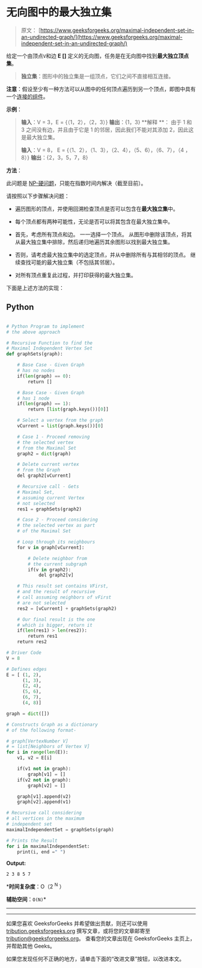 # 无向图中的最大独立集

> 原文： [https://www.geeksforgeeks.org/maximal-independent-set-in-an-undirected-graph/](https://www.geeksforgeeks.org/maximal-independent-set-in-an-undirected-graph/)

给定一个由顶点`V`和边 **E []** 定义的无向图，任务是在无向图中找到**最大独立顶点集**。

> **独立集**：图形中的独立集是一组顶点，它们之间不直接相互连接。

**注意**：假设至少有一种方法可以从图中的任何顶点遍历到另一个顶点，即图中具有一个[连接的组件](https://www.geeksforgeeks.org/connected-components-in-an-undirected-graph/)。

**示例**：

> **输入**：V = 3，E = {（1，2），（2，3）}
> **输出**：{1，3}
> **解释 **：
> 由于 1 和 3 之间没有边，并且由于它是 1 的邻居，因此我们不能对其添加 2，因此这是最大独立集。
> 
> **输入**：V = 8，
> E = {（1、2），（1、3），（2、4），（5、6），（6、7），（4 ，8）}
> **输出**：{2，3，5，7，8}

**方法**：

此问题是 [NP-硬问题](https://www.geeksforgeeks.org/np-completeness-set-1/)，只能在指数时间内解决（截至目前）。

请按照以下步骤解决问题：

*   遍历图形的顶点，并使用回溯检查顶点是否可以包含在**最大独立集**中。

*   每个顶点都有两种可能性，无论是否可以将其包含在最大独立集中。

*   首先，考虑所有顶点和边。 一一选择一个顶点。 从图形中删除该顶点，将其从最大独立集中排除，然后递归地遍历其余图形以找到最大独立集。

*   否则，请考虑最大独立集中的选定顶点，并从中删除所有与其相邻的顶点。 继续查找可能的最大独立集（不包括其邻居）。

*   对所有顶点重复此过程，并打印获得的最大独立集。

下面是上述方法的实现：

## Python

```py

# Python Program to implement 
# the above approach 

# Recursive Function to find the 
# Maximal Independent Vertex Set     
def graphSets(graph): 

    # Base Case - Given Graph  
    # has no nodes 
    if(len(graph) == 0): 
        return [] 

    # Base Case - Given Graph 
    # has 1 node 
    if(len(graph) == 1): 
        return [list(graph.keys())[0]] 

    # Select a vertex from the graph 
    vCurrent = list(graph.keys())[0] 

    # Case 1 - Proceed removing 
    # the selected vertex 
    # from the Maximal Set 
    graph2 = dict(graph) 

    # Delete current vertex  
    # from the Graph 
    del graph2[vCurrent] 

    # Recursive call - Gets  
    # Maximal Set, 
    # assuming current Vertex  
    # not selected 
    res1 = graphSets(graph2) 

    # Case 2 - Proceed considering 
    # the selected vertex as part 
    # of the Maximal Set 

    # Loop through its neighbours 
    for v in graph[vCurrent]: 

        # Delete neighbor from  
        # the current subgraph 
        if(v in graph2): 
            del graph2[v] 

    # This result set contains VFirst, 
    # and the result of recursive 
    # call assuming neighbors of vFirst 
    # are not selected 
    res2 = [vCurrent] + graphSets(graph2) 

    # Our final result is the one  
    # which is bigger, return it 
    if(len(res1) > len(res2)): 
        return res1 
    return res2 

# Driver Code 
V = 8

# Defines edges 
E = [ (1, 2), 
      (1, 3), 
      (2, 4), 
      (5, 6), 
      (6, 7), 
      (4, 8)] 

graph = dict([]) 

# Constructs Graph as a dictionary  
# of the following format- 

# graph[VertexNumber V]  
# = list[Neighbors of Vertex V] 
for i in range(len(E)): 
    v1, v2 = E[i] 

    if(v1 not in graph): 
        graph[v1] = [] 
    if(v2 not in graph): 
        graph[v2] = [] 

    graph[v1].append(v2) 
    graph[v2].append(v1) 

# Recursive call considering  
# all vertices in the maximum  
# independent set 
maximalIndependentSet = graphSets(graph) 

# Prints the Result  
for i in maximalIndependentSet: 
    print(i, end =" ") 

```

**Output:**

```
2 3 8 5 7

```

***时间复杂度**：O（2 <sup>N</sup> ）

**辅助空间**：`O(N)`*



* * *

* * *

如果您喜欢 GeeksforGeeks 并希望做出贡献，则还可以使用 [tribution.geeksforgeeks.org](https://contribute.geeksforgeeks.org/) 撰写文章，或将您的文章邮寄至 tribution@geeksforgeeks.org。 查看您的文章出现在 GeeksforGeeks 主页上，并帮助其他 Geeks。

如果您发现任何不正确的地方，请单击下面的“改进文章”按钮，以改进本文。